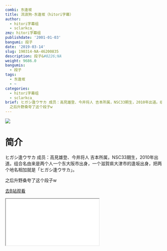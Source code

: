 ```yaml
---
combi: 东逢坂
title: 流浪狗-东逢坂（hitori字幕）
author:
  - hitori字幕组
  - sclarkca_
zmz: hitori字幕组
publishdate: '2001-01-03'
bangumi: 段子
date: '2019-03-14'
slug: 190314-NA-46200835
description: 段子&#8226;NA
weight: 9686.0
bangumis:
  - 段子
tags:
  - 东逢坂
  - ~
categories:
  - hitori字幕组
  - sclarkca_
brief: ヒガシ逢ウサカ 成员：高見雄登、今井将人 吉本所属，NSC33期生，2010年出道。组合名由来是两个人一个东大阪市出身，一个滋賀県大津市的逢坂出身，把两个地名相加就是「ヒガシ逢ウサカ」。
  之后升野桑夸了这个段子w
---
```

![](https://i.imgur.com/4qhWe4Y.jpg)
# 简介  
ヒガシ逢ウサカ
成员：高見雄登、今井将人
吉本所属，NSC33期生，2010年出道。组合名由来是两个人一个东大阪市出身，一个滋賀県大津市的逢坂出身，把两个地名相加就是「ヒガシ逢ウサカ」。

之后升野桑夸了这个段子w  

[去B站观看](https://www.bilibili.com/video/av46200835/)
<div class ="resp-container"><iframe class="testiframe" src="//player.bilibili.com/player.html?aid=46200835"", scrolling="no", allowfullscreen="true" > </iframe></div> 
